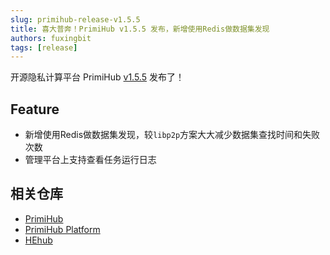 ```yaml
---
slug: primihub-release-v1.5.5
title: 喜大普奔！PrimiHub v1.5.5 发布，新增使用Redis做数据集发现
authors: fuxingbit
tags: [release]
---
```


开源隐私计算平台 PrimiHub [v1.5.5](https://github.com/primihub/primihub/releases/tag/1.5.5) 发布了！

<!--truncate-->

## Feature

- 新增使用Redis做数据集发现，较`libp2p`方案大大减少数据集查找时间和失败次数
- 管理平台上支持查看任务运行日志

## 相关仓库

* [PrimiHub](https://github.com/primihub/primihub)
* [PrimiHub Platform](https://github.com/primihub/primihub-platform)
* [HEhub](https://github.com/primihub/hehub/)
